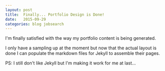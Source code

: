 ```yaml
---
layout: post
title:  Finally... Portfolio Design is Done!
date:   2015-09-29
categories: blog jobsearch 
---
```

I'm finally satisfied with the way my portfolio content is being generated.<!-- more -->

I only have a sampling up at the moment but now that the actual layout is done I can populate the markdown files for Jekyll to assemble their pages.

PS: I still don't like Jekyll but I'm making it work for me at last...
